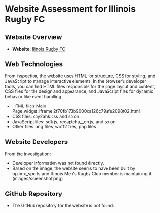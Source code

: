 # Website Assessment for Illinois Rugby FC

## Website Overview
- **Website**: [Illinois Rugby FC](https://www.illinoisrugbyfc.com)

## Web Technologies
 From inspection, the website uses HTML for structure, CSS for styling, and JavaScript to manage interactive elements. In the browser’s developer tools, you can find HTML files responsible for the page layout and content, CSS files for the design and appearance, and JavaScript files for dynamic behavior like event handling.
- HTML files: Main Page,widget_iframe.2f70fb173b9000da126c79afe2098f02.html
- CSS files: cpy2ahk.css and so on
- JavaScript files: sdk.js, recaptcha__en.js, and so on
- Other files: png files, woff2 files, php files

## Website Developers
From the investigation:
- Developer information was not found directly.
- Based on the image, the website seems to have been built by optimx_sports and Illinois Men's Rugby Club member is maintaining it.
(images/screenshot.png)

## GitHub Repository
- The GitHub repository for the website is not found.
